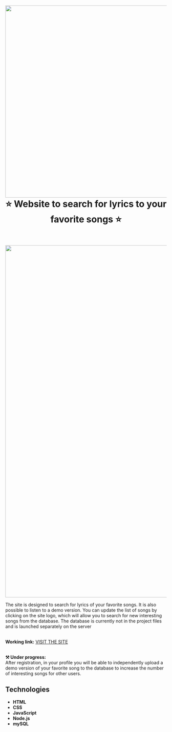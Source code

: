 <div align="center">
    <h1>  <img src="https://user-images.githubusercontent.com/74038190/212744287-14f66c13-5458-40dc-9244-8ff533fc8f4a.gif" width="600"> <br>
          ⭐ Website to search for lyrics to your favorite songs ⭐  <br><br>
           </h1>
</div>

<div align="center">
  <img src="https://github.com/Dezmond152/AraGanYa-website/blob/03b57d9d6c9c6c557161f81b06b5b15dd5ef4ed9/AraGanYa/git.gif" width="1100" />
</div>

The site is designed to search for lyrics of your favorite songs. It is also possible to listen to a demo version. You can update the list of songs by clicking on the site logo, which will allow you to search for new interesting songs from the database. The database is currently not in the project files and is launched separately on the server<br><br>
    
**Working link:** <a href="http://185.253.7.121:3000" target="_blank">VISIT THE SITE</a><br><br>


**⚒️ Under progress:**<br>
After registration, in your profile you will be able to independently upload a demo version of your favorite song to the database to increase the number of interesting songs for other users.

## Technologies
- **HTML**
- **CSS**
- **JavaScript**
- **Node.js**
- **mySQL**
